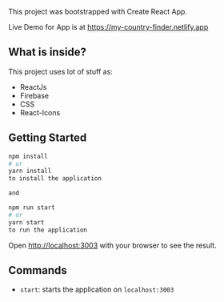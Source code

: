 

This project was bootstrapped with Create React App.

Live Demo for App is at https://my-country-finder.netlify.app

## What is inside?

This project uses lot of stuff as:

- ReactJs
- Firebase
- CSS
- React-Icons


## Getting Started

```bash
npm install
# or
yarn install
to install the application

and 

npm run start
# or
yarn start
to run the application

```

Open [http://localhost:3003](http://localhost:3003) with your browser to see the result.

## Commands

- `start`: starts the application on `localhost:3003`

